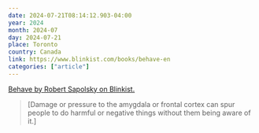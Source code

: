 ```yaml
---
date: 2024-07-21T08:14:12.903-04:00
year: 2024
month: 2024-07
day: 2024-07-21
place: Toronto
country: Canada
link: https://www.blinkist.com/books/behave-en
categories: ["article"]
---
```

[Behave by Robert Sapolsky on Blinkist.](https://www.blinkist.com/books/behave-en)

> [Damage or pressure to the amygdala or frontal cortex can spur people to do harmful or negative things without them being aware of it.]
